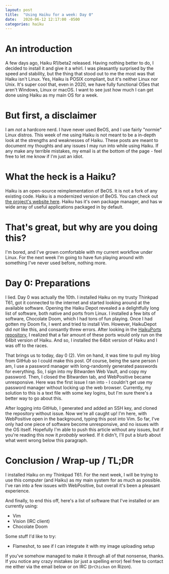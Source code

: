 ```yaml
---
layout: post
title:  "Using Haiku for a week: Day 0"
date:   2020-06-12 12:17:00 -0500
categories: haiku
---
```


# An introduction
A few days ago, Haiku R1/beta2 released. Having nothing better to do, I decided to install it and give it a whirl. I was pleasantly surprised by the speed and stability, but the thing that stood out to me the most was that Haiku isn't Linux. Yes, Haiku is POSIX compliant, but it's neither Linux nor Unix. It's super cool that, even in 2020, we have fully functional OSes that aren't Windows, Linux or macOS. I want to see just how much I can get done using Haiku as my main OS for a week.

# But first, a disclaimer
I am *not* a hardcore nerd. I have never used BeOS, and I use fairly "normie" Linux distros. This week of me using Haiku is not meant to be a in-depth look at the strengths and weaknesses of Haiku. These posts are meant to document my thoughts and any issues I may run into while using Haiku. If any make any terrible mistakes, my email is at the bottom of the page - feel free to let me know if I'm just an idiot.

# What the heck is a Haiku?
Haiku is an open-source reimplementation of BeOS. It is not a fork of any existing code. Haiku is a modernized version of BeOS. You can check out [the project's website here](https://www.haiku-os.org/). Haiku has it's own package manager, and has w wide array of useful applications packaged in by default.

# That's great, but why are you doing this?
I'm bored, and I've grown comfortable with my current workflow under Linux. For the next week I'm going to have fun playing around with something I've never used before, nothing more.

# Day 0: Preparations
I lied. Day 0 was actually the 10th. I installed Haiku on my trusty Thinkpad T61, got it connected to the internet and started looking around at the available software. Opening the Haiku Depot revealed a a delightfully long list of software, both native and ports from Linux. I installed a few bits of software, Chocolate Doom, which I had tons of fun playing. Once I had gotten my Doom fix, I went and tried to install Vim. However, HaikuDepot did *not* like this, and consantly threw errors. After looking in the [HaikuPorts repository](https://github.com/haikuports/haikuports), I realized that a fair amount of these ports would only run on the 64bit version of Haiku. And so, I installed the 64bit version of Haiku and I was off to the races.

That brings us to today, day 0 (2). Vim on hand, it was time to pull my blog from GitHub so I could make this post. Of course, being the sane person I am, I use a password manager with long-randomly generated passwords for everything. So, I sign into my Bitwarden Web Vault, and copy my password. Then, I closed the Bitwarden tab, and WebPositive became unresponsive. Here was the first issue I ran into - I couldn't get use my password manager without locking up the web browser. Currently, my solution to this is a text file with some key logins, but I'm sure there's a better way to go about this.

After logging into GitHub, I generated and added an SSH key, and cloned the repository without issue. Now we're all caught up! I'm here, with WebPositive open in the background, typing this post into Vim. So far, I've only had one piece of software become unresponsive, and no issues with the OS itself. Hopefully I'm able to push this article without any issues, but if you're reading this now it *probably* worked. If it didn't, I'll put a blurb about what went wrong below this paragraph.

# Conclusion / Wrap-up / TL;DR
I installed Haiku on my Thinkpad T61. For the next week, I will be trying to use this computer (and Haiku) as my main system for as much as possible. I've ran into a few issues with WebPositive, but overall it's been a pleasant experience.

And finally, to end this off, here's a list of software that I've installed or am currently using:
* Vim
* Vision (IRC client)
* Chocolate Doom

Some stuff I'd like to try:
* Flameshot, to see if I can integrate it with my image uploading setup

If you've somehow managed to make it through all of that nonsense, thanks. If you notice any crazy mistakes (or just a spelling error) feel free to contact me either via the email below or on IRC (`DrChicken` on Rizon).
